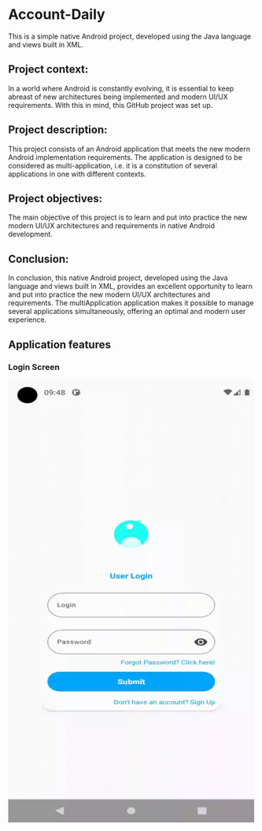 # Account-Daily

This is a simple native Android project, developed using the Java language and views built in XML.

## Project context:
In a world where Android is constantly evolving, it is essential to keep abreast of new architectures being implemented and modern UI/UX requirements. With this in mind, this GitHub project was set up.

## Project description:
This project consists of an Android application that meets the new modern Android implementation requirements. The application is designed to be considered as multi-application, i.e. it is a constitution of several applications in one with different contexts.

## Project objectives:
The main objective of this project is to learn and put into practice the new modern UI/UX architectures and requirements in native Android development.

## Conclusion:
In conclusion, this native Android project, developed using the Java language and views built in XML, provides an excellent opportunity to learn and put into practice the new modern UI/UX architectures and requirements. The multiApplication application makes it possible to manage several applications simultaneously, offering an optimal and modern user experience.

## Application features 

### Login Screen
<img src="/assets/login.gif" width="500" height="900">
